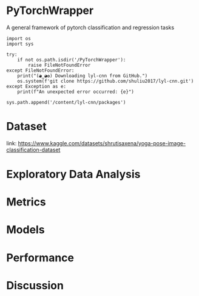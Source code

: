 # PyTorchWrapper
A general framework of pytorch classification and regression tasks

  
```
import os
import sys

try:
    if not os.path.isdir('/PyTorchWrapper'):
        raise FileNotFoundError
except FileNotFoundError:
    print("(◕‿◕✿) Downloading lyl-cnn from GitHub.")
    os.system(f'git clone https://github.com/shuliu2017/lyl-cnn.git')
except Exception as e:
    print(f"An unexpected error occurred: {e}")

sys.path.append('/content/lyl-cnn/packages')
```

# Dataset
link: https://www.kaggle.com/datasets/shrutisaxena/yoga-pose-image-classification-dataset

# Exploratory Data Analysis

# Metrics

# Models

# Performance

# Discussion

